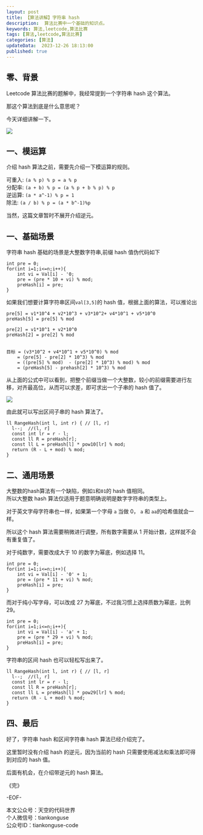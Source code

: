 ```yaml
---
layout: post  
title: 【算法讲解】字符串 hash  
description:  算法比赛中一个基础的知识点。  
keywords: 算法,leetcode,算法比赛  
tags: [算法,leetcode,算法比赛]  
categories: [算法]  
updateData:  2023-12-26 18:13:00  
published: true  
---
```



## 零、背景  


Leetcode 算法比赛的题解中，我经常提到一个字符串 hash 这个算法。  


那这个算法到底是什么意思呢？  


今天详细讲解一下。  


![](https://res2023.tiankonguse.com/images/2023/12/26/001.png)


## 一、模运算  


介绍 hash 算法之前，需要先介绍一下模运算的规则。  


可重入: `(a % p) % p = a % p`  
分配率: `(a + b) % p = (a % p + b % p) % p`  
逆运算: `(a * a^-1) % p = 1`  
除法: `(a / b) % p = (a * b^-1)%p`


当然，这篇文章暂时不展开介绍逆元。  



## 一、基础场景  


字符串 hash 基础的场景是大整数字符串,前缀 hash 值伪代码如下  


```
int pre = 0;
for(int i=1;i<=n;i++){
    int vi = Val[i] - '0;
    pre = (pre * 10 + vi) % mod;
    preHash[i] = pre;
}
```


如果我们想要计算字符串区间`val[3,5]`的 hash 值，根据上面的算法，可以推论出  



```
pre[5] = v1*10^4 + v2*10^3 + v3*10^2+ v4*10^1 + v5*10^0
preHash[5] = pre[5] % mod

pre[2] = v1*10^1 + v2*10^0
preHash[2] = pre[2] % mod


目标 = (v3*10^2 + v4*10^1 + v5*10^0) % mod
    = (pre[5] - pre[2] * 10^3) % mod
    = ((pre[5] % mod)  - (pre[2] * 10^3) % mod) % mod
    = (preHash[5] - prehash[2] * 10^3) % mod
```


从上面的公式中可以看到，把整个前缀当做一个大整数，较小的前缀需要进行左移，对齐最高位，从而可以求差，即可求出一个子串的 hash 值了。  


![](https://res2023.tiankonguse.com/images/2023/12/26/002.png)


由此就可以写出区间子串的 hash 算法了。  


```
ll RangeHash(int l, int r) { // [l, r]
  l--;  //(l, r]
  const int lr = r - l;
  const ll R = preHash[r];
  const ll L = preHash[l] * pow10[lr] % mod;
  return (R - L + mod) % mod;
}
```



## 二、通用场景  


大整数的hash算法有一个缺陷，例如`1`和`01`的 hash 值相同。  
所以大整数 hash 算法仅适用于题意明确说明是数字字符串的类型上。  


对于英文字母字符串也一样，如果第一个字母 `a` 当做 0， `a` 和 `aa`的哈希值就会一样。  


所以这个 hash 算法需要稍微进行调整，所有数字需要从 1 开始计数，这样就不会有重复值了。    


对于纯数字，需要改成大于 10 的数字为幂底，例如选择 11。  


```
int pre = 0;
for(int i=1;i<=n;i++){
    int vi = Val[i] - '0' + 1;
    pre = (pre * 11 + vi) % mod;
    preHash[i] = pre;
}
```


而对于纯小写字母，可以改成 27 为幂底，不过我习惯上选择质数为幂底，比例 29。  


```
int pre = 0;
for(int i=1;i<=n;i++){
    int vi = Val[i] - 'a' + 1;
    pre = (pre * 29 + vi) % mod;
    preHash[i] = pre;
}
```


字符串的区间 hash 也可以轻松写出来了。  


```
ll RangeHash(int l, int r) { // [l, r]
  l--;  //(l, r]
  const int lr = r - l;
  const ll R = preHash[r];
  const ll L = preHash[l] * pow29[lr] % mod;
  return (R - L + mod) % mod;
}
```

## 四、最后  


好了，字符串 hash 和区间字符串 hash 算法已经介绍完了。  


这里暂时没有介绍 hash 的逆元，因为当前的 hash 只需要使用减法和乘法即可得到对应的 hash 值。  


后面有机会，在介绍带逆元的 hash 算法。  


《完》  


-EOF-  



本文公众号：天空的代码世界  
个人微信号：tiankonguse  
公众号ID：tiankonguse-code  
  

